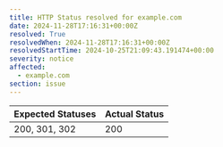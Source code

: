 ```yaml
---
title: HTTP Status resolved for example.com
date: 2024-11-28T17:16:31+00:00Z
resolved: True
resolvedWhen: 2024-11-28T17:16:31+00:00Z
resolvedStartTime: 2024-10-25T21:09:43.191474+00:00
severity: notice
affected:
  - example.com
section: issue
---
```


| Expected Statuses | Actual Status  |
|-------------------|----------------|
| 200, 301, 302 | 200 |
